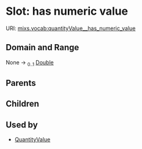 
# Slot: has numeric value




URI: [mixs.vocab:quantityValue__has_numeric_value](https://w3id.org/mixs/vocab/quantityValue__has_numeric_value)


## Domain and Range

None &#8594;  <sub>0..1</sub> [Double](types/Double.md)

## Parents


## Children


## Used by

 * [QuantityValue](QuantityValue.md)
